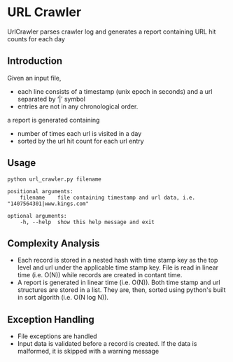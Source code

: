 URL Crawler
============
UrlCrawler parses crawler log and generates a report containing URL hit counts for each day

Introduction
-------------
Given an input file, 

- each line consists of a timestamp (unix epoch in seconds) and a url separated by ‘|’ symbol
- entries are not in any chronological order. 

a report is generated containing
- number of times each url is visited in a day
- sorted by the url hit count for each url entry

Usage
------

    python url_crawler.py filename
    
    positional arguments:
        filename    file containing timestamp and url data, i.e. "1407564301|www.kings.com"

    optional arguments:
        -h, --help  show this help message and exit

Complexity Analysis
--------------------
- Each record is stored in a nested hash with time stamp key as the top level and url under the applicable time stamp key. File is read in linear time (i.e. O(N)) while records are created in contant time.
- A report is generated in linear time (i.e. O(N)). Both time stamp and url structures are stored in a list. They are, then, sorted using python's built in sort algorith (i.e. O(N log N)).

Exception Handling
-------------------
- File exceptions are handled
- Input data is validated before a record is created. If the data is malformed, it is skipped with a warning message